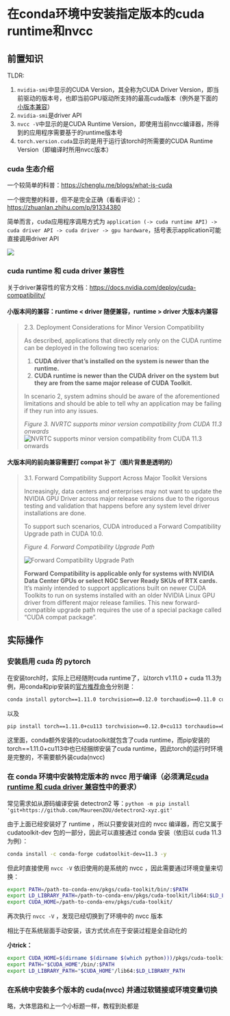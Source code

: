 # 在conda环境中安装指定版本的cuda runtime和nvcc

## 前置知识

TLDR:
1. `nvidia-smi`中显示的CUDA Version，其全称为CUDA Driver Version，即当前驱动的版本号，也即当前GPU驱动所支持的最高cuda版本（例外是下面的[小版本兼容](https://github.com/KiwiXR/magic-charging/edit/master/cuda_in_conda.md#%E5%B0%8F%E7%89%88%E6%9C%AC%E9%97%B4%E7%9A%84%E5%85%BC%E5%AE%B9runtime--driver-%E9%9A%8F%E4%BE%BF%E5%85%BC%E5%AE%B9runtime--driver-%E5%A4%A7%E7%89%88%E6%9C%AC%E5%86%85%E5%85%BC%E5%AE%B9)）
2. `nvidia-smi`是driver API
3. `nvcc -V`中显示的是CUDA Runtime Version，即使用当前nvcc编译器，所得到的应用程序需要基于的runtime版本号
4. `torch.version.cuda`显示的是用于运行该torch时所需要的CUDA Runtime Version（即编译时所用nvcc版本）
### cuda 生态介绍

一个较简单的科普：https://chenglu.me/blogs/what-is-cuda

一个很完整的科普，但不是完全正确（看看评论）：https://zhuanlan.zhihu.com/p/91334380

简单而言，cuda应用程序调用方式为 `application (-> cuda runtime API) -> cuda driver API -> cuda driver -> gpu hardware`，括号表示application可能直接调用driver API

![](https://pic3.zhimg.com/80/v2-a1f1d9f699697a8e05979abf749fbeae_720w.webp)

### cuda runtime 和 cuda driver 兼容性

关于driver兼容性的官方文档：https://docs.nvidia.com/deploy/cuda-compatibility/

#### 小版本间的兼容：runtime < driver 随便兼容，runtime > driver 大版本内兼容

> 2.3. Deployment Considerations for Minor Version Compatibility
> 
> As described, applications that directly rely only on the CUDA runtime can be deployed in the following two scenarios:
>
>   1. **CUDA driver that’s installed on the system is newer than the runtime.**
>   2. **CUDA runtime is newer than the CUDA driver on the system but they are from the same major release of CUDA Toolkit.**
> 
> In scenario 2, system admins should be aware of the aforementioned limitations and should be able to tell why an application may be failing if they run into any issues.
>
> _Figure 3. NVRTC supports minor version compatibility from CUDA 11.3 onwards_
> ![NVRTC supports minor version compatibility from CUDA 11.3 onwards](https://docs.nvidia.com/deploy/cuda-compatibility/graphics/NVRTC-compatibility11.3.png)

#### 大版本间的前向兼容需要打 compat 补丁（图片背景是透明的）

> 3.1. Forward Compatibility Support Across Major Toolkit Versions
> 
> Increasingly, data centers and enterprises may not want to update the NVIDIA GPU Driver across major release versions due to the rigorous testing and validation that happens before any system level driver installations are done.
>
> To support such scenarios, CUDA introduced a Forward Compatibility Upgrade path in CUDA 10.0.
> 
> _Figure 4. Forward Compatibility Upgrade Path_
>
> ![Forward Compatibility Upgrade Path](https://docs.nvidia.com/deploy/cuda-compatibility/graphics/forward-compatibility-upgrade-path.png)
> 
> **Forward Compatibility is applicable only for systems with NVIDIA Data Center GPUs or select NGC Server Ready SKUs of RTX cards.** It’s mainly intended to support applications built on newer CUDA Toolkits to run on systems installed with an older NVIDIA Linux GPU driver from different major release families. This new forward-compatible upgrade path requires the use of a special package called “CUDA compat package”.

## 实际操作

### 安装启用 cuda 的 pytorch

在安装torch时，实际上已经随附cuda runtime了，以torch v1.11.0 + cuda 11.3为例，用conda和pip安装的[官方推荐命令](https://pytorch.org/get-started/previous-versions/#v1110)分别是：
``` bash
conda install pytorch==1.11.0 torchvision==0.12.0 torchaudio==0.11.0 cudatoolkit=11.3 -c pytorch
```
以及
``` bash
pip install torch==1.11.0+cu113 torchvision==0.12.0+cu113 torchaudio==0.11.0 --extra-index-url https://download.pytorch.org/whl/cu113
```
这里面，conda额外安装的cudatoolkit就包含了cuda runtime，而pip安装的torch==1.11.0+cu113中也已经捆绑安装了cuda runtime，因此torch的运行时环境是完整的，不需要额外装cuda(nvcc)

### 在 conda 环境中安装特定版本的 nvcc 用于编译（必须满足[cuda runtime 和 cuda driver 兼容性](https://github.com/KiwiXR/magic-charging/edit/master/cuda_in_conda.md#cuda-runtime-%E5%92%8C-cuda-driver-%E5%85%BC%E5%AE%B9%E6%80%A7)中的要求）

常见需求如从源码编译安装 detectron2 等：`python -m pip install 'git+https://github.com/MaureenZOU/detectron2-xyz.git'`

由于上面已经安装好了 runtime ，所以只要安装对应的 nvcc 编译器，而它又属于 cudatoolkit-dev 包的一部分，因此可以直接通过 conda 安装（依旧以 cuda 11.3 为例）：

``` bash
conda install -c conda-forge cudatoolkit-dev=11.3 -y
```

但此时直接使用 `nvcc -V` 依旧使用的是系统的 nvcc ，因此需要通过环境变量来切换：

``` bash
export PATH=/path-to-conda-env/pkgs/cuda-toolkit/bin/:$PATH
export LD_LIBRARY_PATH=/path-to-conda-env/pkgs/cuda-toolkit/lib64:$LD_LIBRARY_PATH
export CUDA_HOME=/path-to-conda-env/pkgs/cuda-toolkit/
```

再次执行 `nvcc -V` ，发现已经切换到了环境中的 nvcc 版本

相比于在系统层面手动安装，该方式优点在于安装过程是全自动化的

**小trick：**
``` bash
export CUDA_HOME=$(dirname $(dirname $(which python)))/pkgs/cuda-toolkit
export PATH="$CUDA_HOME"/bin/:$PATH
export LD_LIBRARY_PATH="$CUDA_HOME"/lib64:$LD_LIBRARY_PATH
```

### 在系统中安装多个版本的 cuda(nvcc) 并通过软链接或环境变量切换

略，大体思路和上一个小标题一样，教程到处都是
